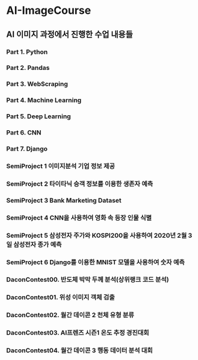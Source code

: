 # AI-ImageCourse
  
## AI 이미지 과정에서 진행한 수업 내용들
  
### Part 1. Python
### Part 2. Pandas
### Part 3. WebScraping
### Part 4. Machine Learning
### Part 5. Deep Learning
### Part 6. CNN
### Part 7. Django  
  
### SemiProject 1 이미지분석 기업 정보 제공
### SemiProject 2 타이타닉 승객 정보를 이용한 생존자 예측
### SemiProject 3 Bank Marketing Dataset
### SemiProject 4 CNN을 사용하여 영화 속 등장 인물 식별
### SemiProject 5 삼성전자 주가와 KOSPI200을 사용하여 2020년 2월 3일 삼성전자 종가 예측
### SemiProject 6 Django를 이용한 MNIST 모델을 사용하여 숫자 예측  
  
### DaconContest00. 반도체 박막 두께 분석(상위랭크 코드 분석)
### DaconContest01. 위성 이미지 객체 검출
### DaconContest02. 월간 데이콘 2 천체 유형 분류
### DaconContest03. AI프렌즈 시즌1 온도 추정 경진대회
### DaconContest04. 월간 데이콘 3 행동 데이터 분석 대회  

